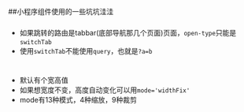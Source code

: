 ##小程序组件使用的一些坑坑洼洼

### <navigator>

- 如果跳转的路由是tabbar(底部导航那几个页面)页面，`open-type`只能是`switchTab`
- 使用`switchTab`不能使用`query`，也就是`?a=b`

### <image>

- 默认有个宽高值
- 如果想宽度不变，高度自动变化可以用`mode='widthFix'`
- mode有13种模式，4种缩放，9种裁剪